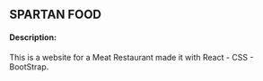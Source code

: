 ## SPARTAN FOOD

#### Description:

This is a website for a Meat Restaurant made it with React - CSS - BootStrap.
